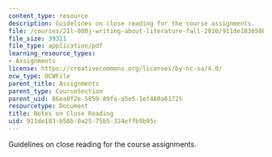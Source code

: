 ```yaml
---
content_type: resource
description: Guidelines on close reading for the course assignments.
file: /courses/21l-000j-writing-about-literature-fall-2010/911de183b58b0a2575b5324effb9b95c_MIT21L_000JF10_assn01.pdf
file_size: 39321
file_type: application/pdf
learning_resource_types:
- Assignments
license: https://creativecommons.org/licenses/by-nc-sa/4.0/
ocw_type: OCWFile
parent_title: Assignments
parent_type: CourseSection
parent_uid: 86ea9f2e-5859-89fa-a5e5-1ef480a61725
resourcetype: Document
title: Notes on Close Reading
uid: 911de183-b58b-0a25-75b5-324effb9b95c
---
```

Guidelines on close reading for the course assignments.